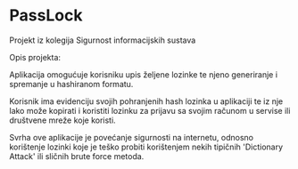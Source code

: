 # PassLock

Projekt iz kolegija Sigurnost informacijskih sustava

Opis projekta:

Aplikacija omogućuje korisniku upis željene lozinke te njeno
generiranje i spremanje u hashiranom formatu.

Korisnik ima evidenciju svojih pohranjenih hash lozinka u aplikaciji
te iz nje lako može kopirati i koristiti lozinku za prijavu sa svojim računom u servise
ili društvene mreže koje koristi.

Svrha ove aplikacije je povećanje sigurnosti na internetu, odnosno korištenje
lozinki koje je teško probiti korištenjem nekih tipičnih 'Dictionary
Attack' ili sličnih brute force metoda.
